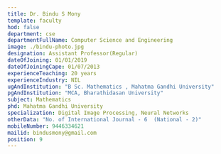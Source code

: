 ```yaml
---
title: Dr. Bindu S Mony
template: faculty
hod: false
department: cse
departmentFullName: Computer Science and Engineering
image: ./bindu-photo.jpg
designation: Assistant Professor(Regular)
dateOfJoining: 01/01/2019
dateOfJoiningCape: 01/07/2013
experienceTeaching: 20 years
experienceIndustry: NIL
ugAndInstitution: "B Sc. Mathematics , Mahatma Gandhi University"
pgAndInstitution: "MCA, Bharathidasan University"
subject: Mathematics
phd: Mahatma Gandhi University
specialization: Digital Image Processing, Neural Networks
otherData: "No. of International Journal - 6  (National - 2)"
mobileNumber: 9446334621
mailid: bindusmony@gmail.com
position: 9 
---
```

